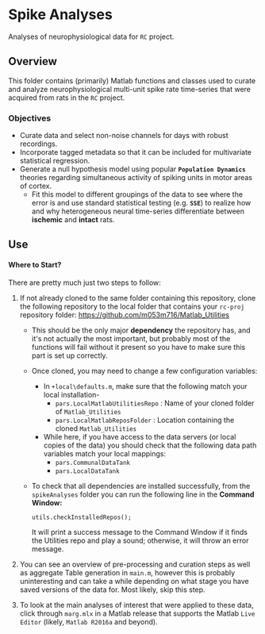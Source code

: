 # Spike Analyses

Analyses of neurophysiological data for `RC` project.

## Overview

This folder contains (primarily) Matlab functions and classes used to curate and analyze neurophysiological multi-unit spike rate time-series that were acquired from rats in the `RC` project.

### Objectives

* Curate data and select non-noise channels for days with robust recordings.
* Incorporate tagged metadata so that it can be included for multivariate statistical regression.
* Generate a null hypothesis model using popular **`Population Dynamics`** theories regarding simultaneous activity of spiking units in motor areas of cortex.
  * Fit this model to different groupings of the data to see where the error is and use standard statistical testing (e.g. **`SSE`**) to realize how and why heterogeneous neural time-series differentiate between **ischemic** and **intact** rats.

## Use

#### Where to Start?

There are pretty much just two steps to follow:

1. If not already cloned to the same folder containing this repository, clone the following repository to the local folder that contains your `rc-proj` repository folder: 
   https://github.com/m053m716/Matlab_Utilities

   - This should be the only major **dependency** the repository has, and it's not actually the most important, but probably most of the functions will fail without it present so you have to make sure this part is set up correctly.

   - Once cloned, you may need to change a few configuration variables:

     - In `+local\defaults.m`, make sure that the following match your local installation-
       - `pars.LocalMatlabUtilitiesRepo` : Name of your cloned folder of `Matlab_Utilities`
       - `pars.LocalMatlabReposFolder` : Location containing the cloned `Matlab_Utilities` 
     - While here, if you have access to the data servers (or local copies of the data) you should check that the following data path variables match your local mappings:
       - `pars.CommunalDataTank`
       - `pars.LocalDataTank`

   - To check that all dependencies are installed successfully, from the `spikeAnalyses` folder you can run the following line in the **Command Window:**

     ```(matlab)
     utils.checkInstalledRepos();
     ```

     It will print a success message to the Command Window if it finds the Utilities repo and play a sound; otherwise, it will throw an error message.

     

2. You can see an overview of pre-processing and curation steps as well as aggregate Table generation in `main.m`, however this is probably uninteresting and can take a while depending on what stage you have saved versions of the data for. Most likely, skip this step.

3. To look at the main analyses of interest that were applied to these data, click through `marg.mlx` in a Matlab release that supports the Matlab `Live Editor` (likely, `Matlab R2016a` and beyond).